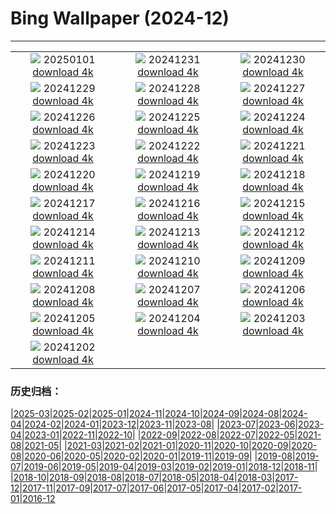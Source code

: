 # Bing Wallpaper (2024-12)
**************
| | | |
| :----: | :----: | :----: |
| ![](https://www.bing.com/th?id=OHR.PolarBearSwim_IT-IT8600941728_1920x1080.jpg) 20250101 [download 4k](https://www.bing.com/th?id=OHR.PolarBearSwim_IT-IT8600941728_UHD.jpg) | ![](https://www.bing.com/th?id=OHR.CapodannoFirenze_IT-IT8277886621_1920x1080.jpg) 20241231 [download 4k](https://www.bing.com/th?id=OHR.CapodannoFirenze_IT-IT8277886621_UHD.jpg) | ![](https://www.bing.com/th?id=OHR.MountFieldNP_IT-IT7967272422_1920x1080.jpg) 20241230 [download 4k](https://www.bing.com/th?id=OHR.MountFieldNP_IT-IT7967272422_UHD.jpg) |
| ![](https://www.bing.com/th?id=OHR.BorobudurBells_IT-IT2966743478_1920x1080.jpg) 20241229 [download 4k](https://www.bing.com/th?id=OHR.BorobudurBells_IT-IT2966743478_UHD.jpg) | ![](https://www.bing.com/th?id=OHR.CoralTurtle_IT-IT2494528336_1920x1080.jpg) 20241228 [download 4k](https://www.bing.com/th?id=OHR.CoralTurtle_IT-IT2494528336_UHD.jpg) | ![](https://www.bing.com/th?id=OHR.LakeBledSnow_IT-IT5595802346_1920x1080.jpg) 20241227 [download 4k](https://www.bing.com/th?id=OHR.LakeBledSnow_IT-IT5595802346_UHD.jpg) |
| ![](https://www.bing.com/th?id=OHR.ChristmasSeason_IT-IT9715464696_1920x1080.jpg) 20241226 [download 4k](https://www.bing.com/th?id=OHR.ChristmasSeason_IT-IT9715464696_UHD.jpg) | ![](https://www.bing.com/th?id=OHR.ReindeerTrio_IT-IT1609765217_1920x1080.jpg) 20241225 [download 4k](https://www.bing.com/th?id=OHR.ReindeerTrio_IT-IT1609765217_UHD.jpg) | ![](https://www.bing.com/th?id=OHR.GalleriaVittiorioEmanuele_IT-IT9220244159_1920x1080.jpg) 20241224 [download 4k](https://www.bing.com/th?id=OHR.GalleriaVittiorioEmanuele_IT-IT9220244159_UHD.jpg) |
| ![](https://www.bing.com/th?id=OHR.FestivusCranes_IT-IT8994526236_1920x1080.jpg) 20241223 [download 4k](https://www.bing.com/th?id=OHR.FestivusCranes_IT-IT8994526236_UHD.jpg) | ![](https://www.bing.com/th?id=OHR.CrystalPier_IT-IT3144209474_1920x1080.jpg) 20241222 [download 4k](https://www.bing.com/th?id=OHR.CrystalPier_IT-IT3144209474_UHD.jpg) | ![](https://www.bing.com/th?id=OHR.SolsticeHalo_IT-IT8535598523_1920x1080.jpg) 20241221 [download 4k](https://www.bing.com/th?id=OHR.SolsticeHalo_IT-IT8535598523_UHD.jpg) |
| ![](https://www.bing.com/th?id=OHR.SantaClausVillage_IT-IT8309910661_1920x1080.jpg) 20241220 [download 4k](https://www.bing.com/th?id=OHR.SantaClausVillage_IT-IT8309910661_UHD.jpg) | ![](https://www.bing.com/th?id=OHR.SibiuRomania_IT-IT8074363725_1920x1080.jpg) 20241219 [download 4k](https://www.bing.com/th?id=OHR.SibiuRomania_IT-IT8074363725_UHD.jpg) | ![](https://www.bing.com/th?id=OHR.NutcrackerBallet_IT-IT7796108656_1920x1080.jpg) 20241218 [download 4k](https://www.bing.com/th?id=OHR.NutcrackerBallet_IT-IT7796108656_UHD.jpg) |
| ![](https://www.bing.com/th?id=OHR.ReinefjordenNorway_IT-IT7180371144_1920x1080.jpg) 20241217 [download 4k](https://www.bing.com/th?id=OHR.ReinefjordenNorway_IT-IT7180371144_UHD.jpg) | ![](https://www.bing.com/th?id=OHR.SalzburgSnow_IT-IT6943675624_1920x1080.jpg) 20241216 [download 4k](https://www.bing.com/th?id=OHR.SalzburgSnow_IT-IT6943675624_UHD.jpg) | ![](https://www.bing.com/th?id=OHR.MisurinaLake_IT-IT7475356294_1920x1080.jpg) 20241215 [download 4k](https://www.bing.com/th?id=OHR.MisurinaLake_IT-IT7475356294_UHD.jpg) |
| ![](https://www.bing.com/th?id=OHR.NorthernHawkOwl_IT-IT6682562006_1920x1080.jpg) 20241214 [download 4k](https://www.bing.com/th?id=OHR.NorthernHawkOwl_IT-IT6682562006_UHD.jpg) | ![](https://www.bing.com/th?id=OHR.ChristmasBudapest_IT-IT6393045785_1920x1080.jpg) 20241213 [download 4k](https://www.bing.com/th?id=OHR.ChristmasBudapest_IT-IT6393045785_UHD.jpg) | ![](https://www.bing.com/th?id=OHR.WildPoinsettia_IT-IT8938739079_1920x1080.jpg) 20241212 [download 4k](https://www.bing.com/th?id=OHR.WildPoinsettia_IT-IT8938739079_UHD.jpg) |
| ![](https://www.bing.com/th?id=OHR.DolomitesSky_IT-IT8572597126_1920x1080.jpg) 20241211 [download 4k](https://www.bing.com/th?id=OHR.DolomitesSky_IT-IT8572597126_UHD.jpg) | ![](https://www.bing.com/th?id=OHR.CornwallSnow_IT-IT8232493820_1920x1080.jpg) 20241210 [download 4k](https://www.bing.com/th?id=OHR.CornwallSnow_IT-IT8232493820_UHD.jpg) | ![](https://www.bing.com/th?id=OHR.GuanacosChile_IT-IT7114739436_1920x1080.jpg) 20241209 [download 4k](https://www.bing.com/th?id=OHR.GuanacosChile_IT-IT7114739436_UHD.jpg) |
| ![](https://www.bing.com/th?id=OHR.PonteDeellImmacolata_IT-IT7974246156_1920x1080.jpg) 20241208 [download 4k](https://www.bing.com/th?id=OHR.PonteDeellImmacolata_IT-IT7974246156_UHD.jpg) | ![](https://www.bing.com/th?id=OHR.ArraialdoCabo_IT-IT6186077330_1920x1080.jpg) 20241207 [download 4k](https://www.bing.com/th?id=OHR.ArraialdoCabo_IT-IT6186077330_UHD.jpg) | ![](https://www.bing.com/th?id=OHR.HelsinkiDusk_IT-IT9045834080_1920x1080.jpg) 20241206 [download 4k](https://www.bing.com/th?id=OHR.HelsinkiDusk_IT-IT9045834080_UHD.jpg) |
| ![](https://www.bing.com/th?id=OHR.MonoTufa_IT-IT7280531919_1920x1080.jpg) 20241205 [download 4k](https://www.bing.com/th?id=OHR.MonoTufa_IT-IT7280531919_UHD.jpg) | ![](https://www.bing.com/th?id=OHR.RhinosKenya_IT-IT3428289115_1920x1080.jpg) 20241204 [download 4k](https://www.bing.com/th?id=OHR.RhinosKenya_IT-IT3428289115_UHD.jpg) | ![](https://www.bing.com/th?id=OHR.JaipurFort_IT-IT7009980526_1920x1080.jpg) 20241203 [download 4k](https://www.bing.com/th?id=OHR.JaipurFort_IT-IT7009980526_UHD.jpg) |
| ![](https://www.bing.com/th?id=OHR.IcebergsAntarctica_IT-IT6673313021_1920x1080.jpg) 20241202 [download 4k](https://www.bing.com/th?id=OHR.IcebergsAntarctica_IT-IT6673313021_UHD.jpg) |  |  |

### 历史归档：

|[2025-03](bing/2025-03/2025-03.md)|[2025-02](bing/2025-02/2025-02.md)|[2025-01](bing/2025-01/2025-01.md)|[2024-11](bing/2024-11/2024-11.md)|[2024-10](bing/2024-10/2024-10.md)|[2024-09](bing/2024-09/2024-09.md)|[2024-08](bing/2024-08/2024-08.md)|[2024-04](bing/2024-04/2024-04.md)|[2024-02](bing/2024-02/2024-02.md)|[2024-01](bing/2024-01/2024-01.md)|[2023-12](bing/2023-12/2023-12.md)|[2023-11](bing/2023-11/2023-11.md)|[2023-08](bing/2023-08/2023-08.md)|
|[2023-07](bing/2023-07/2023-07.md)|[2023-06](bing/2023-06/2023-06.md)|[2023-04](bing/2023-04/2023-04.md)|[2023-01](bing/2023-01/2023-01.md)|[2022-11](bing/2022-11/2022-11.md)|[2022-10](bing/2022-10/2022-10.md)|
|[2022-09](bing/2022-09/2022-09.md)|[2022-08](bing/2022-08/2022-08.md)|[2022-07](bing/2022-07/2022-07.md)|[2022-05](bing/2022-05/2022-05.md)|[2021-08](bing/2021-08/2021-08.md)|[2021-05](bing/2021-05/2021-05.md)|
|[2021-03](bing/2021-03/2021-03.md)|[2021-02](bing/2021-02/2021-02.md)|[2021-01](bing/2021-01/2021-01.md)|[2020-11](bing/2020-11/2020-11.md)|[2020-10](bing/2020-10/2020-10.md)|[2020-09](bing/2020-09/2020-09.md)|[2020-08](bing/2020-08/2020-08.md)|[2020-06](bing/2020-06/2020-06.md)|[2020-05](bing/2020-05/2020-05.md)|[2020-02](bing/2020-02/2020-02.md)|[2020-01](bing/2020-01/2020-01.md)|[2019-11](bing/2019-11/2019-11.md)|[2019-09](bing/2019-09/2019-09.md)|
|[2019-08](bing/2019-08/2019-08.md)|[2019-07](bing/2019-07/2019-07.md)|[2019-06](bing/2019-06/2019-06.md)|[2019-05](bing/2019-05/2019-05.md)|[2019-04](bing/2019-04/2019-04.md)|[2019-03](bing/2019-03/2019-03.md)|[2019-02](bing/2019-02/2019-02.md)|[2019-01](bing/2019-01/2019-01.md)|[2018-12](bing/2018-12/2018-12.md)|[2018-11](bing/2018-11/2018-11.md)|
|[2018-10](bing/2018-10/2018-10.md)|[2018-09](bing/2018-09/2018-09.md)|[2018-08](bing/2018-08/2018-08.md)|[2018-07](bing/2018-07/2018-07.md)|[2018-05](bing/2018-05/2018-05.md)|[2018-04](bing/2018-04/2018-04.md)|[2018-03](bing/2018-03/2018-03.md)|[2017-12](bing/2017-12/2017-12.md)|[2017-11](bing/2017-11/2017-11.md)|[2017-09](bing/2017-09/2017-09.md)|[2017-07](bing/2017-07/2017-07.md)|[2017-06](bing/2017-06/2017-06.md)|[2017-05](bing/2017-05/2017-05.md)|[2017-04](bing/2017-04/2017-04.md)|[2017-02](bing/2017-02/2017-02.md)|[2017-01](bing/2017-01/2017-01.md)|[2016-12](bing/2016-12/2016-12.md)